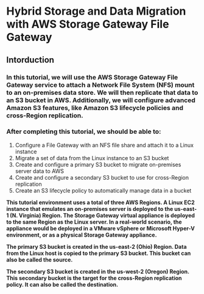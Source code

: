 # Hybrid Storage and Data Migration with AWS Storage Gateway File Gateway
## Intorduction
### In this tutorial, we will use the AWS Storage Gateway File Gateway service to attach a Network File System (NFS) mount to an on-premises data store. We will then replicate that data to an S3 bucket in AWS. Additionally, we will configure advanced Amazon S3 features, like Amazon S3 lifecycle policies and cross-Region replication.

### After completing this tutorial, we should be able to:
1. Configure a File Gateway with an NFS file share and attach it to a Linux instance
2. Migrate a set of data from the Linux instance to an S3 bucket
3. Create and configure a primary S3 bucket to migrate on-premises server data to AWS
4. Create and configure a secondary S3 bucket to use for cross-Region replication
5. Create an S3 lifecycle policy to automatically manage data in a bucket

**This tutorial environment uses a total of three AWS Regions. A Linux EC2 instance that emulates an on-premises server is deployed to the us-east-1 (N. Virginia) Region. The Storage Gateway virtual appliance is deployed to the same Region as the Linux server. In a real-world scenario, the appliance would be deployed in a VMware vSphere or Microsoft Hyper-V environment, or as a physical Storage Gateway appliance.**

**The primary S3 bucket is created in the us-east-2 (Ohio) Region. Data from the Linux host is copied to the primary S3 bucket. This bucket can also be called the source.**

**The secondary S3 bucket is created in the us-west-2 (Oregon) Region. This secondary bucket is the target for the cross-Region replication policy. It can also be called the destination.**
